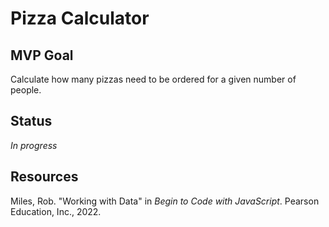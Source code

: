# Pizza Calculator

## MVP Goal

Calculate how many pizzas need to be ordered for a given number of people.

## Status

_In progress_

## Resources

Miles, Rob. "Working with Data" in _Begin to Code with JavaScript_. Pearson Education, Inc., 2022.
